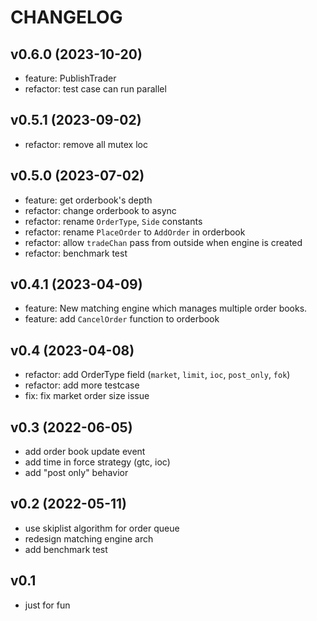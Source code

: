 # CHANGELOG

## v0.6.0 (2023-10-20)

- feature: PublishTrader 
- refactor: test case can run parallel

## v0.5.1 (2023-09-02)

- refactor: remove all mutex loc

## v0.5.0 (2023-07-02)

- feature: get orderbook's depth
- refactor: change orderbook to async
- refactor: rename `OrderType`, `Side` constants
- refactor: rename `PlaceOrder` to `AddOrder` in orderbook
- refactor: allow `tradeChan` pass from outside when engine is created
- refactor: benchmark test

## v0.4.1 (2023-04-09)

- feature: New matching engine which manages multiple order books.
- feature: add `CancelOrder` function to orderbook

## v0.4 (2023-04-08)

- refactor: add OrderType field (`market`, `limit`, `ioc`, `post_only`, `fok`)
- refactor: add more testcase
- fix: fix market order size issue

## v0.3 (2022-06-05)

- add order book update event
- add time in force strategy (gtc, ioc)
- add "post only" behavior

## v0.2 (2022-05-11)

- use skiplist algorithm for order queue
- redesign matching engine arch
- add benchmark test

## v0.1

- just for fun
